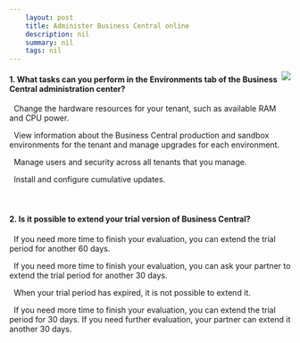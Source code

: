 ```yaml
---
    layout: post
    title: Administer Business Central online  
    description: nil
    summary: nil
    tags: nil
---
```



 <a target="_blank" href="https://docs.microsoft.com/en-us/learn/modules/admin-online-dynamics-365-business-central/7-check/"><i class="fas fa-external-link-alt"></i> </a>
 <img align="right" src="https://docs.microsoft.com/en-us/learn/achievements/admin-online-dynamics-365-business-central.svg">
####  1. What tasks can you perform in the Environments tab of the Business Central administration center?


<i class='far fa-square'></i> &nbsp;&nbsp;Change the hardware resources for your tenant, such as available RAM and CPU power.

<i class='fas fa-check-square' style='color: Dodgerblue;'></i> &nbsp;&nbsp;View information about the Business Central production and sandbox environments for the tenant and manage upgrades for each environment.

<i class='far fa-square'></i> &nbsp;&nbsp;Manage users and security across all tenants that you manage.

<i class='far fa-square'></i> &nbsp;&nbsp;Install and configure cumulative updates.
<br />
<br />
<br />

####  2. Is it possible to extend your trial version of Business Central?


<i class='far fa-square'></i> &nbsp;&nbsp;If you need more time to finish your evaluation, you can extend the trial period for another 60 days.

<i class='far fa-square'></i> &nbsp;&nbsp;If you need more time to finish your evaluation, you can ask your partner to extend the trial period for another 30 days.

<i class='far fa-square'></i> &nbsp;&nbsp;When your trial period has expired, it is not possible to extend it.

<i class='fas fa-check-square' style='color: Dodgerblue;'></i> &nbsp;&nbsp;If you need more time to finish your evaluation, you can extend the trial period for 30 days. If you need further evaluation, your partner can extend it another 30 days.
<br />
<br />
<br />

